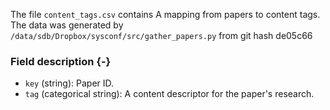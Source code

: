 The file `content_tags.csv` contains A mapping from papers to content tags.
The data was generated by `/data/sdb/Dropbox/sysconf/src/gather_papers.py` from git hash de05c66


### Field description {-}

  * `key` (string): Paper ID.
  * `tag` (categorical string): A content descriptor for the paper's research.

